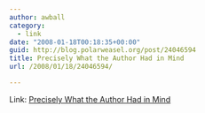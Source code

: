 ```yaml
---
author: awball
category:
  - link
date: "2008-01-18T00:18:35+00:00"
guid: http://blog.polarweasel.org/post/24046594
title: Precisely What the Author Had in Mind
url: /2008/01/18/24046594/

---
```

Link: [Precisely What the Author Had in Mind](http://www.typography.com/ask/showBlog.php?blogID=67)
